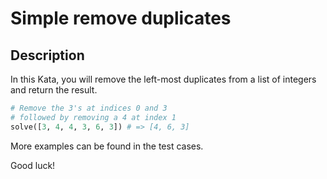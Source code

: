 # Simple remove duplicates

## Description

In this Kata, you will remove the left-most duplicates from a list of integers and return the result.

```python
# Remove the 3's at indices 0 and 3
# followed by removing a 4 at index 1
solve([3, 4, 4, 3, 6, 3]) # => [4, 6, 3]
```

More examples can be found in the test cases.

Good luck!
